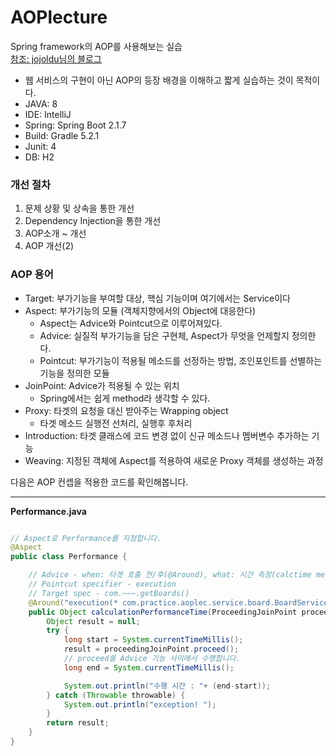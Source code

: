 # AOPlecture


Spring framework의 AOP를 사용해보는 실습  
[참조: jojoldu님의 블로그](https://jojoldu.tistory.com/69?category=635883 "이동")

- 웹 서비스의 구현이 아닌 AOP의 등장 배경을 이해하고 짧게 실습하는 것이 목적이다.
- JAVA: 8
- IDE: IntelliJ
- Spring: Spring Boot 2.1.7
- Build: Gradle 5.2.1
- Junit: 4
- DB: H2

### 개선 절차

1. 문제 상황 및 상속을 통한 개선
2. Dependency Injection을 통한 개선
3. AOP소개 ~ 개선
4. AOP 개선(2)

### AOP 용어

- Target: 부가기능을 부여할 대상, 핵심 기능이며 여기에서는 Service이다
- Aspect: 부가기능의 모듈 (객체지향에서의 Object에 대응한다)
    - Aspect는 Advice와 Pointcut으로 이루어져있다.
    - Advice: 실질적 부가기능을 담은 구현체, Aspect가 무엇을 언제할지 정의한다.
    - Pointcut: 부가기능이 적용될 메소드를 선정하는 방법, 조인포인트를 선별하는 기능을 정의한 모듈
- JoinPoint: Advice가 적용될 수 있는 위치
    - Spring에서는 쉽게 method라 생각할 수 있다.
- Proxy: 타겟의 요청을 대신 받아주는 Wrapping object
    - 타겟 메소드 실행전 선처리, 실행후 후처리
- Introduction: 타겟 클래스에 코드 변경 없이 신규 메소드나 멤버변수 추가하는 기능
- Weaving: 지정된 객체에 Aspect를 적용하여 새로운 Proxy 객체를 생성하는 과정

다음은 AOP 컨셉을 적용한 코드를 확인해봅니다.  

---
**Performance.java**
```java

// Aspect로 Performance를 지정합니다.
@Aspect
public class Performance {

    // Advice - when: 타겟 호출 전/후(@Around), what: 시간 측정(calctime method)
    // Pointcut specifier - execution
    // Target spec - com.~~~.getBoards()
    @Around("execution(* com.practice.aoplec.service.board.BoardService.getBoards(..))")
    public Object calculationPerformanceTime(ProceedingJoinPoint proceedingJoinPoint) {
        Object result = null;
        try {
            long start = System.currentTimeMillis();
            result = proceedingJoinPoint.proceed();
            // proceed를 Advice 기능 사이에서 수행합니다.
            long end = System.currentTimeMillis();

            System.out.println("수행 시간 : "+ (end-start));
        } catch (Throwable throwable) {
            System.out.println("exception! ");
        }
        return result;
    }
}

```
